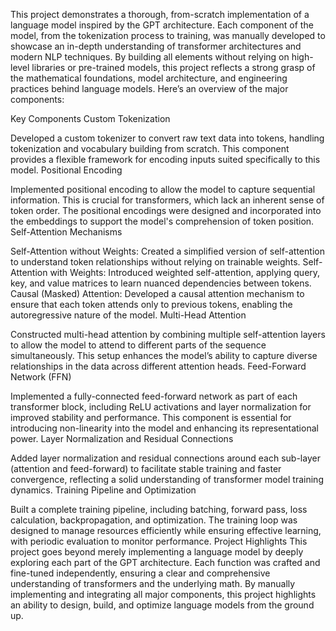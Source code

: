 This project demonstrates a thorough, from-scratch implementation of a language model inspired by the GPT architecture. Each component of the model, from the tokenization process to training, was manually developed to showcase an in-depth understanding of transformer architectures and modern NLP techniques. By building all elements without relying on high-level libraries or pre-trained models, this project reflects a strong grasp of the mathematical foundations, model architecture, and engineering practices behind language models. Here’s an overview of the major components:

Key Components
Custom Tokenization

Developed a custom tokenizer to convert raw text data into tokens, handling tokenization and vocabulary building from scratch. This component provides a flexible framework for encoding inputs suited specifically to this model.
Positional Encoding

Implemented positional encoding to allow the model to capture sequential information. This is crucial for transformers, which lack an inherent sense of token order. The positional encodings were designed and incorporated into the embeddings to support the model's comprehension of token position.
Self-Attention Mechanisms

Self-Attention without Weights: Created a simplified version of self-attention to understand token relationships without relying on trainable weights.
Self-Attention with Weights: Introduced weighted self-attention, applying query, key, and value matrices to learn nuanced dependencies between tokens.
Causal (Masked) Attention: Developed a causal attention mechanism to ensure that each token attends only to previous tokens, enabling the autoregressive nature of the model.
Multi-Head Attention

Constructed multi-head attention by combining multiple self-attention layers to allow the model to attend to different parts of the sequence simultaneously. This setup enhances the model’s ability to capture diverse relationships in the data across different attention heads.
Feed-Forward Network (FFN)

Implemented a fully-connected feed-forward network as part of each transformer block, including ReLU activations and layer normalization for improved stability and performance. This component is essential for introducing non-linearity into the model and enhancing its representational power.
Layer Normalization and Residual Connections

Added layer normalization and residual connections around each sub-layer (attention and feed-forward) to facilitate stable training and faster convergence, reflecting a solid understanding of transformer model training dynamics.
Training Pipeline and Optimization

Built a complete training pipeline, including batching, forward pass, loss calculation, backpropagation, and optimization. The training loop was designed to manage resources efficiently while ensuring effective learning, with periodic evaluation to monitor performance.
Project Highlights
This project goes beyond merely implementing a language model by deeply exploring each part of the GPT architecture. Each function was crafted and fine-tuned independently, ensuring a clear and comprehensive understanding of transformers and the underlying math. By manually implementing and integrating all major components, this project highlights an ability to design, build, and optimize language models from the ground up.

